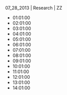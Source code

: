 07_28_2013 | Research | ZZ 
* 01:01:00
* 02:01:00
* 03:01:00
* 04:01:00
* 05:01:00
* 06:01:00
* 07:01:00
* 08:01:00
* 09:01:00
* 10:01:00
* 11:01:00
* 12:01:00
* 13:01:00
* 14:01:00
